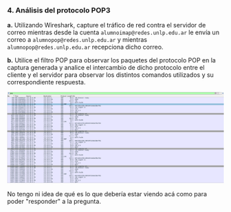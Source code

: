 ### 4. Análisis del protocolo POP3

<b>a.</b> Utilizando Wireshark, capture el tráfico de red contra el servidor de correo mientras desde la cuenta ```alumnoimap@redes.unlp.edu.ar``` le envía un correo a ```alumnopop@redes.unlp.edu.ar``` y mientras ```alumnopop@redes.unlp.edu.ar``` recepciona dicho correo.

<b>b.</b> Utilice el filtro POP para observar los paquetes del protocolo POP en la captura generada y analice el intercambio de dicho protocolo entre el cliente y el servidor para observar los distintos comandos utilizados y su correspondiente respuesta.

![alt text](image.png)

No tengo ni idea de qué es lo que debería estar viendo acá como para poder "responder" a la pregunta.